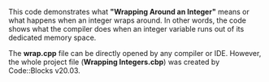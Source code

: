 This code demonstrates what **"Wrapping Around an Integer"** means or what happens when an integer wraps around. In other words, the code shows what the compiler does when an integer variable runs out of its dedicated memory space.

The **wrap.cpp** file can be directly opened by any compiler or IDE. However, the whole project file (**Wrapping Integers.cbp**) was created by Code::Blocks v20.03.
